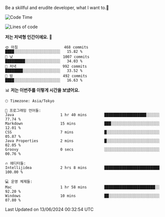 Be a skillful and erudite developer, what I want to.👶

<!--START_SECTION:waka-->
![Code Time](http://img.shields.io/badge/Code%20Time-870%20hrs%2020%20mins-blue)

![Lines of code](https://img.shields.io/badge/%EC%A0%80%EB%8A%94%20%EC%97%AC%ED%83%9C%EA%B9%8C%EC%A7%80%20-2.3%20million%20%EC%A4%84%EC%9D%98%20%EC%BD%94%EB%93%9C%EB%A5%BC%20%EC%9E%91%EC%84%B1%ED%96%88%EC%96%B4%EC%9A%94.-blue)

**저는 저녁형 인간이에요. 🦉** 

```text
🌞 아침                     468 commits         ████░░░░░░░░░░░░░░░░░░░░░   15.82 % 
🌆 낮　                     1007 commits        █████████░░░░░░░░░░░░░░░░   34.03 % 
🌃 저녁                     992 commits         ████████░░░░░░░░░░░░░░░░░   33.52 % 
🌙 밤　                     492 commits         ████░░░░░░░░░░░░░░░░░░░░░   16.63 % 
```


📊 **저는 이번주를 이렇게 시간을 보냈어요.** 

```text
🕑︎ Timezone: Asia/Tokyo

💬 프로그래밍 언어들: 
Java                     1 hr 40 mins        ███████████████████░░░░░░   77.74 % 
Markdown                 15 mins             ███░░░░░░░░░░░░░░░░░░░░░░   12.01 % 
CSS                      7 mins              █░░░░░░░░░░░░░░░░░░░░░░░░   05.87 % 
Java Properties          2 mins              █░░░░░░░░░░░░░░░░░░░░░░░░   02.05 % 
Groovy                   0 secs              ░░░░░░░░░░░░░░░░░░░░░░░░░   00.76 % 

🔥 에디터들: 
Intellijidea             2 hrs 8 mins        █████████████████████████   100.00 % 

💻 운영 체제들: 
Mac                      1 hr 58 mins        ███████████████████████░░   92.20 % 
Windows                  10 mins             ██░░░░░░░░░░░░░░░░░░░░░░░   07.80 % 
```


 Last Updated on 13/06/2024 00:32:54 UTC
<!--END_SECTION:waka-->
